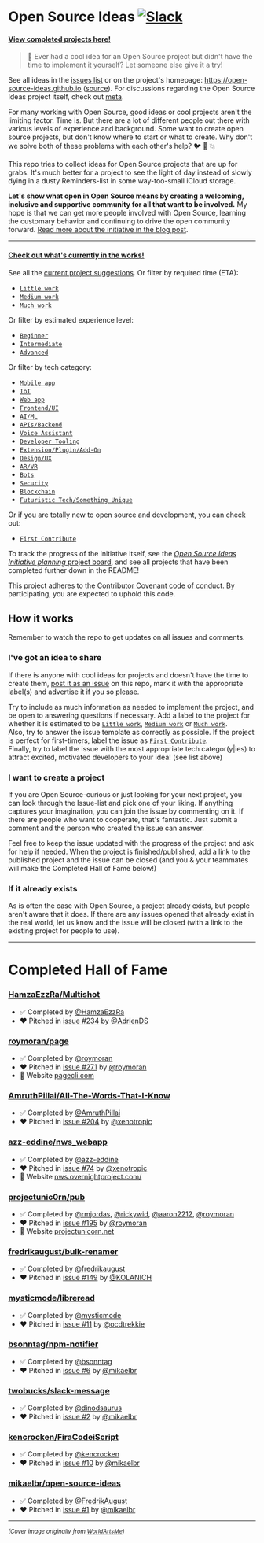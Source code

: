 # Open Source Ideas [![Slack](https://opensourceideas.herokuapp.com/badge.svg)](https://opensourceideas.herokuapp.com)

#### [View completed projects here!](#completed-hall-of-fame)

> :open_hands: Ever had a cool idea for an Open Source project but didn't have the time to implement it yourself? Let someone else give it a try!

See all ideas in the [issues list](https://github.com/open-source-ideas/open-source-ideas/issues) or on the project's homepage: https://open-source-ideas.github.io ([source](https://github.com/open-source-ideas/open-source-ideas.github.io)). For discussions regarding the Open Source Ideas project itself, check out [meta](https://github.com/open-source-ideas/meta).

For many working with Open Source, good ideas or cool projects aren't the limiting factor. Time is. But there are a lot of different people out there with various levels of experience and background. Some want to create open source projects, but don't know where to start or what to create. Why don't we solve both of these problems with each other's help? :bird: :chicken: :boom:

This repo tries to collect ideas for Open Source projects that are up for grabs. It's much better for a project to see the light of day instead of slowly dying in a dusty Reminders-list in some way-too-small iCloud storage.

**Let's show what open in Open Source means by creating a welcoming, inclusive and supportive community for all that want to be involved.** My hope is that we can get more people involved with Open Source, learning the customary behavior and continuing to drive the open community forward. [Read more about the initiative in the blog post](https://hackernoon.com/open-source-ideas-initiative-ca747121ac34).

---

#### [Check out what's currently in the works!](https://github.com/open-source-ideas/open-source-ideas/labels/Joined)

See all the [current project suggestions](https://github.com/open-source-ideas/open-source-ideas/issues). Or filter by required time (ETA):

* [`Little work`](https://github.com/open-source-ideas/open-source-ideas/labels/Little%20work)
* [`Medium work`](https://github.com/open-source-ideas/open-source-ideas/labels/Medium%20work)
* [`Much work`](https://github.com/open-source-ideas/open-source-ideas/labels/Much%20work)

Or filter by estimated experience level:

* [`Beginner`](https://github.com/open-source-ideas/open-source-ideas/issues?q=is%3Aissue+is%3Aopen+label%3ABeginner)
* [`Intermediate`](https://github.com/open-source-ideas/open-source-ideas/issues?q=is%3Aissue+is%3Aopen+label%3AIntermediate)
* [`Advanced`](https://github.com/open-source-ideas/open-source-ideas/issues?q=is%3Aissue+is%3Aopen+label%3AAdvanced)

Or filter by tech category:

* [`Mobile app`](https://github.com/open-source-ideas/open-source-ideas/labels/Mobile%20app)
* [`IoT`](https://github.com/open-source-ideas/open-source-ideas/labels/IoT)
* [`Web app`](https://github.com/open-source-ideas/open-source-ideas/labels/Web%20app)
* [`Frontend/UI`](https://github.com/open-source-ideas/open-source-ideas/labels/Frontend%2FUI)
* [`AI/ML`](https://github.com/open-source-ideas/open-source-ideas/labels/AI%2FML)
* [`APIs/Backend`](https://github.com/open-source-ideas/open-source-ideas/labels/APIs%2FBackend)
* [`Voice Assistant`](https://github.com/open-source-ideas/open-source-ideas/labels/Voice%20assistant)
* [`Developer Tooling`](https://github.com/open-source-ideas/open-source-ideas/labels/Developer%20tooling)
* [`Extension/Plugin/Add-On`](https://github.com/open-source-ideas/open-source-ideas/labels/Extension%2FPlugin%2FAdd-on)
* [`Design/UX`](https://github.com/open-source-ideas/open-source-ideas/labels/Design%2FUX)
* [`AR/VR`](https://github.com/open-source-ideas/open-source-ideas/labels/AR%2FVR)
* [`Bots`](https://github.com/open-source-ideas/open-source-ideas/labels/Bots)
* [`Security`](https://github.com/open-source-ideas/open-source-ideas/labels/Security)
* [`Blockchain`](https://github.com/open-source-ideas/open-source-ideas/labels/Blockchain)
* [`Futuristic Tech/Something Unique`](https://github.com/open-source-ideas/open-source-ideas/labels/Futuristic%20tech%2FUnique%20ideas)

Or if you are totally new to open source and development, you can check out:

* [`First Contribute`](https://github.com/open-source-ideas/open-source-ideas/labels/First%20Contribute)

To track the progress of the initiative itself, see the [_Open Source Ideas Initiative planning_ project board](https://github.com/open-source-ideas/open-source-ideas/projects/2), and see all projects that have been completed further down in the README!

This project adheres to the [Contributor Covenant code of conduct](./CODE_OF_CONDUCT.md). By participating, you are expected to uphold this code.

## How it works

Remember to watch the repo to get updates on all issues and comments.

### I've got an idea to share

If there is anyone with cool ideas for projects and doesn't have the time to create them, [post it as an issue](https://github.com/open-source-ideas/open-source-ideas/issues/new) on this repo, mark it with the appropriate label(s) and advertise it if you so please.

Try to include as much information as needed to implement the project, and be open to answering questions if necessary. Add a label to the project for whether it is estimated to be [`Little work`](https://github.com/open-source-ideas/open-source-ideas/labels/Little%20work), [`Medium work`](https://github.com/open-source-ideas/open-source-ideas/labels/Medium%20work) or [`Much work`](https://github.com/open-source-ideas/open-source-ideas/labels/Much%20work).
<br/>
Also, try to answer the issue template as correctly as possible. If the project is perfect for first-timers, label the issue as [`First Contribute`](https://github.com/open-source-ideas/open-source-ideas/labels/First%20Contribute).
<br/>
Finally, try to label the issue with the most appropriate tech categor(y|ies) to attract excited, motivated developers to your idea! (see list above)

### I want to create a project

If you are Open Source-curious or just looking for your next project, you can look through the Issue-list and pick one of your liking. If anything captures your imagination, you can join the issue by commenting on it. If there are people who want to cooperate, that's fantastic. Just submit a comment and the person who created the issue can answer.

Feel free to keep the issue updated with the progress of the project and ask for help if needed. When the project is finished/published, add a link to the published project and the issue can be closed (and you & your teammates will make the Completed Hall of Fame below!)

### If it already exists

As is often the case with Open Source, a project already exists, but people aren't aware that it does. If there are any issues opened that already exist in the real world, let us know and the issue will be closed (with a link to the existing project for people to use).

---

# Completed Hall of Fame
### [HamzaEzzRa/Multishot](https://github.com/HamzaEzzRa/Multishot)
- :white_check_mark: Completed by [@HamzaEzzRa](https://github.com/HamzaEzzRa)
- :heart: Pitched in [issue #234](https://github.com/open-source-ideas/open-source-ideas/issues/234) by [@AdrienDS](https://github.com/AdrienDS)

### [roymoran/page](https://github.com/roymoran/page)

- :white_check_mark: Completed by [@roymoran](https://github.com/roymoran)
- :heart: Pitched in [issue #271](https://github.com/open-source-ideas/open-source-ideas/issues/271) by [@roymoran](https://github.com/roymoran)
- :rocket: Website [pagecli.com](https://pagecli.com)
### [AmruthPillai/All-The-Words-That-I-Know](https://github.com/AmruthPillai/All-The-Words-That-I-Know)

- :white_check_mark: Completed by [@AmruthPillai](https://github.com/AmruthPillai)
- :heart: Pitched in [issue #204](https://github.com/open-source-ideas/open-source-ideas/issues/204) by [@xenotropic](https://github.com/xenotropic)

### [azz-eddine/nws_webapp](https://github.com/azz-eddine/nws_webapp)

- :white_check_mark: Completed by [@azz-eddine](https://github.com/azz-eddine)
- :heart: Pitched in [issue #74](https://github.com/open-source-ideas/open-source-ideas/issues/74) by [@xenotropic](https://github.com/xenotropic)
- :rocket: Website [nws.overnightproject.com/](http://nws.overnightproject.com/)

### [projectunic0rn/pub](https://github.com/projectunic0rn/pub)

- :white_check_mark: Completed by [@rmjordas](https://github.com/rmjordas), [@rickywid](https://github.com/rickywid), [@aaron2212](https://github.com/aaron2212), [@roymoran](https://github.com/roymoran)
- :heart: Pitched in [issue #195](https://github.com/open-source-ideas/open-source-ideas/issues/195) by [@roymoran](https://github.com/roymoran)
- :rocket: Website [projectunicorn.net](https://projectunicorn.net)

### [fredrikaugust/bulk-renamer](https://github.com/FredrikAugust/bulk-renamer)

- :white_check_mark: Completed by [@fredrikaugust](https://github.com/fredrikaugust)
- :heart: Pitched in [issue #149](https://github.com/open-source-ideas/open-source-ideas/issues/149) by [@KOLANICH](https://github.com/KOLANICH)

###  [mysticmode/libreread](https://github.com/mysticmode/libreread)

- :white_check_mark: Completed by [@mysticmode](https://github.com/mysticmode)
- :heart: Pitched in [issue #11](https://github.com/mikaelbr/open-source-ideas/issues/11) by [@ocdtrekkie](https://github.com/ocdtrekkie)

### [bsonntag/npm-notifier](https://github.com/bsonntag/npm-notifier)

- :white_check_mark: Completed by [@bsonntag](https://github.com/bsonntag)
- :heart: Pitched in [issue #6](https://github.com/mikaelbr/open-source-ideas/issues/6) by [@mikaelbr](https://github.com/mikaelbr)

###  [twobucks/slack-message](https://github.com/twobucks/slack-message)

- :white_check_mark: Completed by [@dinodsaurus](https://github.com/dinodsaurus)
- :heart: Pitched in [issue #2](https://github.com/mikaelbr/open-source-ideas/issues/2) by [@mikaelbr](https://github.com/mikaelbr)

###  [kencrocken/FiraCodeiScript](https://github.com/kencrocken/FiraCodeiScript)

- :white_check_mark: Completed by [@kencrocken](https://github.com/kencrocken)
- :heart: Pitched in [issue #10](https://github.com/open-source-ideas/open-source-ideas/issues/10) by [@mikaelbr](https://github.com/mikaelbr)

###  [mikaelbr/open-source-ideas](https://github.com/mikaelbr/open-source-ideas)

- :white_check_mark: Completed by [@FredrikAugust](https://github.com/FredrikAugust)
- :heart: Pitched in [issue #1](https://github.com/mikaelbr/open-source-ideas/issues/1) by [@mikaelbr](https://github.com/mikaelbr)


---

<small>_(Cover image originally from [WorldArtsMe](http://worldartsme.com/))_</small>
